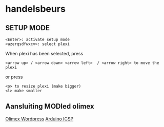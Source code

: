 # handelsbeurs

## SETUP MODE

```
<Enter>: activate setup mode
<azerqsdfwxcv>: select plexi
```

When plexi has been selected, press

```
<arrow up> / <arrow down> <arrow left>  / <arrow right> to move the plexi
```

or press 
```
<o> to resize plexi (make bigger)
<l> make smaller
```

## Aansluiting MODled olimex

[Olimex Wordpress](https://olimex.wordpress.com/2013/06/21/new-product-mod-led8x8rgb-stackable-rgb-led-matrix/)
[Arduino ICSP](http://forum.arduino.cc/index.php?action=dlattach;topic=125908.0;attach=26850)
